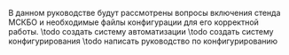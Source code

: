В данном руководстве будут рассмотрены вопросы включения стенда МСКБО и необходимые файлы конфигурации для его корректной работы. 
\todo создать систему автоматизации
\todo создать систему конфигурирования
\todo написать руководство по конфигурированию